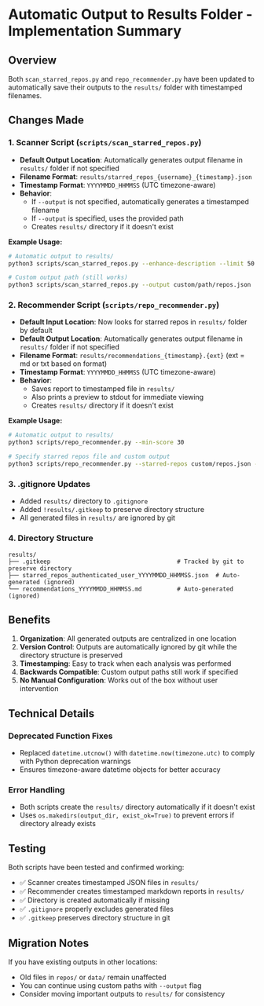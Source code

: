 # Automatic Output to Results Folder - Implementation Summary

## Overview
Both `scan_starred_repos.py` and `repo_recommender.py` have been updated to automatically save their outputs to the `results/` folder with timestamped filenames.

## Changes Made

### 1. Scanner Script (`scripts/scan_starred_repos.py`)
- **Default Output Location**: Automatically generates output filename in `results/` folder if not specified
- **Filename Format**: `results/starred_repos_{username}_{timestamp}.json`
- **Timestamp Format**: `YYYYMMDD_HHMMSS` (UTC timezone-aware)
- **Behavior**:
  - If `--output` is not specified, automatically generates a timestamped filename
  - If `--output` is specified, uses the provided path
  - Creates `results/` directory if it doesn't exist

**Example Usage:**
```bash
# Automatic output to results/
python3 scripts/scan_starred_repos.py --enhance-description --limit 50

# Custom output path (still works)
python3 scripts/scan_starred_repos.py --output custom/path/repos.json
```

### 2. Recommender Script (`scripts/repo_recommender.py`)
- **Default Input Location**: Now looks for starred repos in `results/` folder by default
- **Default Output Location**: Automatically generates output filename in `results/` folder if not specified
- **Filename Format**: `results/recommendations_{timestamp}.{ext}` (ext = md or txt based on format)
- **Timestamp Format**: `YYYYMMDD_HHMMSS` (UTC timezone-aware)
- **Behavior**:
  - Saves report to timestamped file in `results/`
  - Also prints a preview to stdout for immediate viewing
  - Creates `results/` directory if it doesn't exist

**Example Usage:**
```bash
# Automatic output to results/
python3 scripts/repo_recommender.py --min-score 30

# Specify starred repos file and custom output
python3 scripts/repo_recommender.py --starred-repos custom/repos.json --output custom/report.md
```

### 3. .gitignore Updates
- Added `results/` directory to `.gitignore`
- Added `!results/.gitkeep` to preserve directory structure
- All generated files in `results/` are ignored by git

### 4. Directory Structure
```
results/
├── .gitkeep                                    # Tracked by git to preserve directory
├── starred_repos_authenticated_user_YYYYMMDD_HHMMSS.json  # Auto-generated (ignored)
└── recommendations_YYYYMMDD_HHMMSS.md          # Auto-generated (ignored)
```

## Benefits

1. **Organization**: All generated outputs are centralized in one location
2. **Version Control**: Outputs are automatically ignored by git while the directory structure is preserved
3. **Timestamping**: Easy to track when each analysis was performed
4. **Backwards Compatible**: Custom output paths still work if specified
5. **No Manual Configuration**: Works out of the box without user intervention

## Technical Details

### Deprecated Function Fixes
- Replaced `datetime.utcnow()` with `datetime.now(timezone.utc)` to comply with Python deprecation warnings
- Ensures timezone-aware datetime objects for better accuracy

### Error Handling
- Both scripts create the `results/` directory automatically if it doesn't exist
- Uses `os.makedirs(output_dir, exist_ok=True)` to prevent errors if directory already exists

## Testing
Both scripts have been tested and confirmed working:
- ✅ Scanner creates timestamped JSON files in `results/`
- ✅ Recommender creates timestamped markdown reports in `results/`
- ✅ Directory is created automatically if missing
- ✅ `.gitignore` properly excludes generated files
- ✅ `.gitkeep` preserves directory structure in git

## Migration Notes
If you have existing outputs in other locations:
- Old files in `repos/` or `data/` remain unaffected
- You can continue using custom paths with `--output` flag
- Consider moving important outputs to `results/` for consistency
